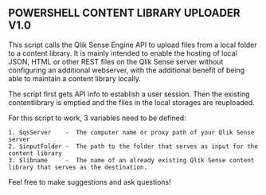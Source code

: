 ## POWERSHELL CONTENT LIBRARY UPLOADER V1.0
  
This script calls the Qlik Sense Engine API to upload files from a local folder to a content library. It is mainly intended to enable the hosting of local JSON, HTML or other REST files on the Qlik Sense server without configuring an additional webserver, with the additional benefit of being able to maintain a content library locally. 

The script first gets API info to establish a user session. Then the existing contentlibrary is emptied and the files in the local storages are reuploaded.

For this script to work, 3 variables need to be defined:
    
    1. $qsServer    -  The computer name or proxy path of your Qlik Sense server 
    2. $inputFolder -  The path to the folder that serves as input for the content library 
    3. $libname     -  The name of an already existing Qlik Sense content library that serves as the destination.

Feel free to make suggestions and ask questions!

